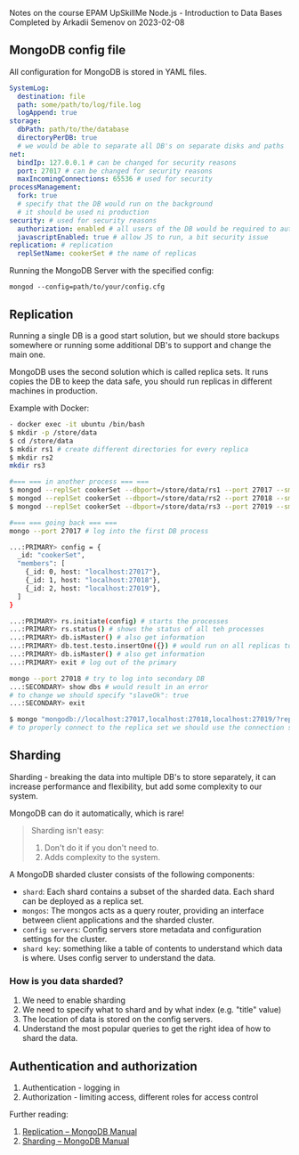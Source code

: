 Notes on the course EPAM UpSkillMe Node.js - Introduction to Data Bases
Completed by Arkadii Semenov on 2023-02-08

## MongoDB config file

All configuration for MongoDB is stored in YAML files.

```yml
SystemLog:
  destination: file
  path: some/path/to/log/file.log
  logAppend: true
storage:
  dbPath: path/to/the/database
  directoryPerDB: true
  # we would be able to separate all DB's on separate disks and paths
net:
  bindIp: 127.0.0.1 # can be changed for security reasons
  port: 27017 # can be changed for security reasons
  maxIncomingConnections: 65536 # used for security
processManagement:
  fork: true
  # specify that the DB would run on the background
  # it should be used ni production
security: # used for security reasons
  authorization: enabled # all users of the DB would be required to authenticate before usage
  javascriptEnabled: true # allow JS to run, a bit security issue
replication: # replication
  replSetName: cookerSet # the name of replicas
```

Running the MongoDB Server with the specified config:

```
mongod --config=path/to/your/config.cfg
```

## Replication

Running a single DB is a good start solution, but we should store backups somewhere or running some additional DB's to support and change the main one.

MongoDB uses the second solution which is called replica sets. It runs copies the DB to keep the data safe, you should run replicas in different machines in production.

Example with Docker:

```bash
- docker exec -it ubuntu /bin/bash
$ mkdir -p /store/data
$ cd /store/data
$ mkdir rs1 # create different directories for every replica
$ mkdir rs2
mkdir rs3

#=== === in another process === ===
$ mongod --replSet cookerSet --dbport=/store/data/rs1 --port 27017 --smallFiles --opblogSize 200 # process one
$ mongod --replSet cookerSet --dbport=/store/data/rs2 --port 27018 --smallFiles --opblogSize 200 # process one
$ mongod --replSet cookerSet --dbport=/store/data/rs3 --port 27019 --smallFiles --opblogSize 200 # process one

#=== === going back === ===
mongo --port 27017 # log into the first DB process

...:PRIMARY> config = {
  _id: "cookerSet",
  "members": [
    {_id: 0, host: "localhost:27017"},
    {_id: 1, host: "localhost:27018"},
    {_id: 2, host: "localhost:27019"},
  ]
}

...:PRIMARY> rs.initiate(config) # starts the processes
...:PRIMARY> rs.status() # shows the status of all teh processes
...:PRIMARY> db.isMaster() # also get information
...:PRIMARY> db.test.testo.insertOne({}) # would run on all replicas too
...:PRIMARY> db.isMaster() # also get information
...:PRIMARY> exit # log out of the primary

mongo --port 27018 # try to log into secondary DB
...:SECONDARY> show dbs # would result in an error
# to change we should specify "slaveOk": true
...:SECONDARY> exit

$ mongo "mongodb://localhost:27017,localhost:27018,localhost:27019/?replicaSet=cookerSet"
# to properly connect to the replica set we should use the connection string
```

## Sharding

Sharding - breaking the data into multiple DB's to store separately, it can increase performance and flexibility, but add some complexity to our system.

MongoDB can do it automatically, which is rare!

> Sharding isn't easy:
>
> 1. Don't do it if you don't need to.
> 2. Adds complexity to the system.

A MongoDB sharded cluster consists of the following components:

- `shard`: Each shard contains a subset of the sharded data. Each shard can be deployed as a replica set.
- `mongos`: The mongos acts as a query router, providing an interface between client applications and the sharded cluster.
- `config servers`: Config servers store metadata and configuration settings for the cluster.
- `shard key`: something like a table of contents to understand which data is where. Uses config server to understand the data.

### How is you data sharded?

1. We need to enable sharding
2. We need to specify what to shard and by what index (e.g. "title" value)
3. The location of data is stored on the config servers.
4. Understand the most popular queries to get the right idea of how to shard the data.

## Authentication and authorization

1. Authentication - logging in
2. Authorization - limiting access, different roles for access control

Further reading:

1. [Replication – MongoDB Manual](https://docs.mongodb.com/manual/replication/)
2. [Sharding – MongoDB Manual](https://docs.mongodb.com/manual/sharding/)

